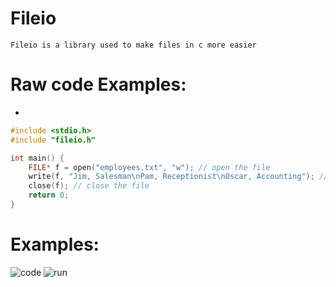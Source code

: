 # Fileio
`Fileio is a library used to make files in c more easier`

# Raw code Examples:
* 
```c
#include <stdio.h>
#include "fileio.h"

int main() {
	FILE* f = open("employees.txt", "w"); // open the file
	write(f, "Jim, Salesman\nPam, Receptionist\nOscar, Accounting"); // writes to file
	close(f); // close the file
	return 0;
}
```

# Examples:

![code](https://cdn.discordapp.com/attachments/709031059593101413/824458614944038953/unknown.png)
![run](https://cdn.discordapp.com/attachments/709031059593101413/824459075466035220/unknown.png)
